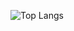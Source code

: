 ![Top Langs](https://github-readme-stats.vercel.app/api/top-langs/?username=ananyasinghwork&size_weight=0.5&count_weight=0.5)

